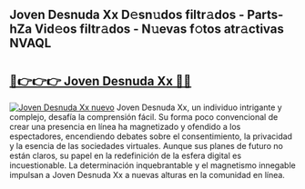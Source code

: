 ## Joven Desnuda Xx D𝚎sn𝚞dos filtr𝚊dos - Parts-hZa Vid𝚎os filtr𝚊dos - N𝚞evas f𝚘tos atr𝚊ctivas NVAQL

# <h2><a href="http://mbav8u3.tromn.icu/?c=Joven+Desnuda+Xx">🔗👉👉👉 Joven Desnuda Xx 🔗🔗</a></h2>

[![Joven Desnuda Xx nuevo](https://i.imgur.com/pEAQMta.gif)](http://mbav8u3.tromn.icu/?c=Joven+Desnuda+Xx)
Joven Desnuda Xx, un individuo intrigante y complejo, desafía la comprensión fácil. Su forma poco convencional de crear una presencia en línea ha magnetizado y ofendido a los espectadores, encendiendo debates sobre el consentimiento, la privacidad y la esencia de las sociedades virtuales. Aunque sus planes de futuro no están claros, su papel en la redefinición de la esfera digital es incuestionable. La determinación inquebrantable y el magnetismo innegable impulsan a Joven Desnuda Xx a nuevas alturas en la comunidad en línea.
